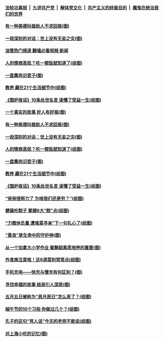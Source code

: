 ####  [法轮功真相](../../../../basic/blob/master/README.md?t=06070302) &nbsp;|&nbsp; [九评共产党](../../../../9ping.md/blob/master/README.md?t=06070302) &nbsp;|&nbsp; [解体党文化](../../../../jtdwh.md/blob/master/README.md?t=06070302)  &nbsp;|&nbsp; [共产主义的终极目的](../../../../gczydzjmd.md/blob/master/README.md?t=06070302) &nbsp;|&nbsp; [魔鬼在统治我们的世界](../../../../mgztzwmdsj.md/blob/master/README.md?t=06070302) 

#### [有一种美德叫做助人不求回报(图)](../pages/p8/1008299.md?t=06070302) 

#### [一段深刻的对话：世上没有无妄之灾(图)](../pages/p8/1008131.md?t=06070302) 

#### [油管热门频道 翻墙必看视频 新闻](http://45.76.130.85:81/youtube.html?06070302)

#### [人的情商高低？吃一顿饭就知道了(组图)](../pages/p8/1007121.md?t=06070302) 

#### [一盘熏肉识君子(图)](../pages/p8/1008142.md?t=06070302) 

#### [教养 藏在21个生活细节中(组图)](../pages/p8/1007117.md?t=06070302) 

#### [《围炉夜话》10条处世名言 读懂了受益一生(组图)](../pages/p8/1008261.md?t=06070302) 

#### [一个真实的故事 好人有好报(图)](../pages/p8/1007973.md?t=06070302) 

#### [有一种美德叫做助人不求回报(图)](../pages/p8/1008299.md?t=06070302) 

#### [一段深刻的对话：世上没有无妄之灾(图)](../pages/p8/1008131.md?t=06070302) 

#### [人的情商高低？吃一顿饭就知道了(组图)](../pages/p8/1007121.md?t=06070302) 

#### [一盘熏肉识君子(图)](../pages/p8/1008142.md?t=06070302) 

#### [教养 藏在21个生活细节中(组图)](../pages/p8/1007117.md?t=06070302) 

#### [《围炉夜话》10条处世名言 读懂了受益一生(组图)](../pages/p8/1008261.md?t=06070302) 

#### [“爸爸很努力了 为啥我们还是穷？”(组图)](../pages/p8/1008170.md?t=06070302) 

#### [健康吃粽子 掌握6大“粽”点(组图)](../pages/p8/1008258.md?t=06070302) 

#### [“力微休负重 遭难莫寻亲”下一句扎心了(组图)](../pages/p8/1007115.md?t=06070302) 

#### [“善良”是生命中的守护神(图)](../pages/p8/1008125.md?t=06070302) 

#### [从一个加拿大小学作业 看舞蹈素质培养的重要(图)](../pages/p8/1008182.md?t=06070302) 

#### [外食族注意啦！这6道菜别常常点(组图)](../pages/p8/1006653.md?t=06070302) 

#### [手机充电——快充与慢充有何区别？(图)](../pages/p8/1007977.md?t=06070302) 

#### [寻找幸福的故事 结局引人深思(图)](../pages/p8/1008043.md?t=06070302) 

#### [五月五日被称为“恶月恶日”怎么恶了？(组图)](../pages/p8/1008031.md?t=06070302) 

#### [端午节的10个习俗 你做过几个？(组图)](../pages/p8/1008022.md?t=06070302) 


#### [孔子的这句“骂人话”今天的老师不能说(组图)](../pages/p8/1007914.md?t=06070302) 

#### [对上海小吃的记忆(图)](../pages/p8/1006532.md?t=06070302) 

<img src='http://gfw-breaker.win/goodnews/indexes/p8.md' width='0px' height='0px'/>

